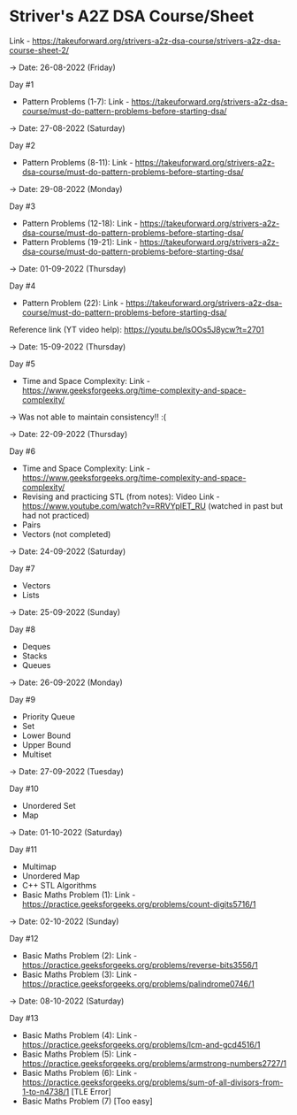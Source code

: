 # Striver's A2Z DSA Course/Sheet

Link - https://takeuforward.org/strivers-a2z-dsa-course/strivers-a2z-dsa-course-sheet-2/


-> Date: 26-08-2022 (Friday)

Day #1

- Pattern Problems (1-7): Link - https://takeuforward.org/strivers-a2z-dsa-course/must-do-pattern-problems-before-starting-dsa/

-> Date: 27-08-2022 (Saturday)

Day #2

- Pattern Problems (8-11): Link - https://takeuforward.org/strivers-a2z-dsa-course/must-do-pattern-problems-before-starting-dsa/

-> Date: 29-08-2022 (Monday)

Day #3

- Pattern Problems (12-18): Link - https://takeuforward.org/strivers-a2z-dsa-course/must-do-pattern-problems-before-starting-dsa/
- Pattern Problems (19-21): Link - https://takeuforward.org/strivers-a2z-dsa-course/must-do-pattern-problems-before-starting-dsa/

-> Date: 01-09-2022 (Thursday)

Day #4

- Pattern Problem (22): Link - https://takeuforward.org/strivers-a2z-dsa-course/must-do-pattern-problems-before-starting-dsa/

Reference link (YT video help): https://youtu.be/lsOOs5J8ycw?t=2701

-> Date: 15-09-2022 (Thursday)

Day #5

- Time and Space Complexity: Link - https://www.geeksforgeeks.org/time-complexity-and-space-complexity/

-> Was not able to maintain consistency!! :(

-> Date: 22-09-2022 (Thursday)

Day #6

- Time and Space Complexity: Link - https://www.geeksforgeeks.org/time-complexity-and-space-complexity/
- Revising and practicing STL (from notes): Video Link - https://www.youtube.com/watch?v=RRVYpIET_RU (watched in past but had not practiced)
- Pairs
- Vectors (not completed)

-> Date: 24-09-2022 (Saturday)

Day #7

- Vectors
- Lists

-> Date: 25-09-2022 (Sunday)

Day #8

- Deques
- Stacks
- Queues

-> Date: 26-09-2022 (Monday)

Day #9

- Priority Queue
- Set
- Lower Bound
- Upper Bound
- Multiset

-> Date: 27-09-2022 (Tuesday)

Day #10

- Unordered Set
- Map

-> Date: 01-10-2022 (Saturday)

Day #11

- Multimap
- Unordered Map
- C++ STL Algorithms
- Basic Maths Problem (1): Link - https://practice.geeksforgeeks.org/problems/count-digits5716/1

-> Date: 02-10-2022 (Sunday)

Day #12

- Basic Maths Problem (2): Link - https://practice.geeksforgeeks.org/problems/reverse-bits3556/1
- Basic Maths Problem (3): Link - https://practice.geeksforgeeks.org/problems/palindrome0746/1

-> Date: 08-10-2022 (Saturday)

Day #13

- Basic Maths Problem (4): Link - https://practice.geeksforgeeks.org/problems/lcm-and-gcd4516/1
- Basic Maths Problem (5): Link - https://practice.geeksforgeeks.org/problems/armstrong-numbers2727/1
- Basic Maths Problem (6): Link - https://practice.geeksforgeeks.org/problems/sum-of-all-divisors-from-1-to-n4738/1 [TLE Error]
- Basic Maths Problem (7) [Too easy]
